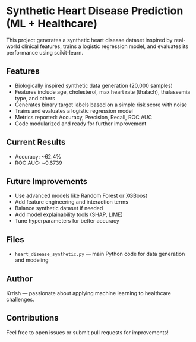 # Synthetic Heart Disease Prediction (ML + Healthcare)

This project generates a synthetic heart disease dataset inspired by real-world clinical features, trains a logistic regression model, and evaluates its performance using scikit-learn.

## Features

- Biologically inspired synthetic data generation (20,000 samples)
- Features include age, cholesterol, max heart rate (thalach), thalassemia type, and others
- Generates binary target labels based on a simple risk score with noise
- Trains and evaluates a logistic regression model
- Metrics reported: Accuracy, Precision, Recall, ROC AUC
- Code modularized and ready for further improvement

## Current Results

- Accuracy: ~62.4%
- ROC AUC: ~0.6739

## Future Improvements

- Use advanced models like Random Forest or XGBoost
- Add feature engineering and interaction terms
- Balance synthetic dataset if needed
- Add model explainability tools (SHAP, LIME)
- Tune hyperparameters for better accuracy

## Files

- `heart_disease_synthetic.py` — main Python code for data generation and modeling

## Author

Krrish — passionate about applying machine learning to healthcare challenges.

## Contributions

Feel free to open issues or submit pull requests for improvements!
